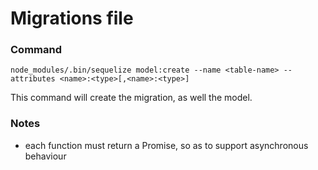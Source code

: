 # Migrations file

### Command 
`node_modules/.bin/sequelize model:create --name <table-name> --attributes <name>:<type>[,<name>:<type>]`

This command will create the migration, as well the model.

### Notes
- each function must return a Promise, so as to support asynchronous behaviour
